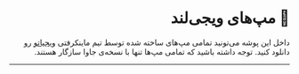 
<div dir="rtl">

# 👾 مپ‌های ویجی‌لند
   داخل این پوشه می‌تونید تمامی مپ‌های ساخته شده توسط تیم ماینکرفتی [ویجیاتو](https://vigiato.net) رو دانلود کنید. توجه داشته باشید که تمامی مپ‌ها تنها با نسخه‌ی جاوا سازگار هستند. 
  ***

  
  </div>
